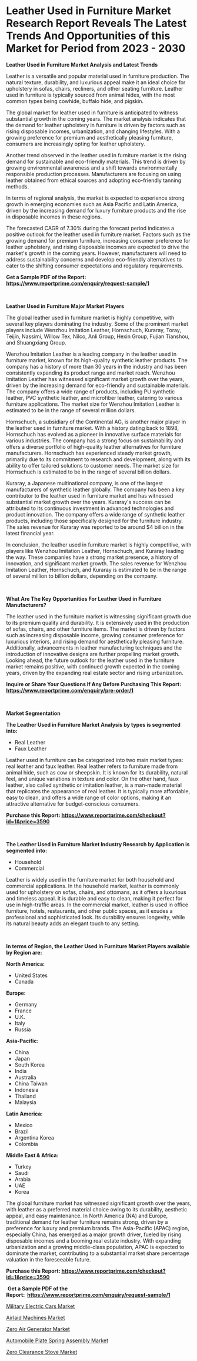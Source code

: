 <p><h1>Leather Used in Furniture Market Research Report Reveals The Latest Trends And Opportunities of this Market for Period from 2023 - 2030</h1></p><p><strong>Leather Used in Furniture Market Analysis and Latest Trends</strong></p>
<p><p>Leather is a versatile and popular material used in furniture production. The natural texture, durability, and luxurious appeal make it an ideal choice for upholstery in sofas, chairs, recliners, and other seating furniture. Leather used in furniture is typically sourced from animal hides, with the most common types being cowhide, buffalo hide, and pigskin.</p><p>The global market for leather used in furniture is anticipated to witness substantial growth in the coming years. The market analysis indicates that the demand for leather upholstery in furniture is driven by factors such as rising disposable incomes, urbanization, and changing lifestyles. With a growing preference for premium and aesthetically pleasing furniture, consumers are increasingly opting for leather upholstery.</p><p>Another trend observed in the leather used in furniture market is the rising demand for sustainable and eco-friendly materials. This trend is driven by growing environmental awareness and a shift towards environmentally responsible production processes. Manufacturers are focusing on using leather obtained from ethical sources and adopting eco-friendly tanning methods.</p><p>In terms of regional analysis, the market is expected to experience strong growth in emerging economies such as Asia Pacific and Latin America, driven by the increasing demand for luxury furniture products and the rise in disposable incomes in these regions.</p><p>The forecasted CAGR of 7.30% during the forecast period indicates a positive outlook for the leather used in furniture market. Factors such as the growing demand for premium furniture, increasing consumer preference for leather upholstery, and rising disposable incomes are expected to drive the market's growth in the coming years. However, manufacturers will need to address sustainability concerns and develop eco-friendly alternatives to cater to the shifting consumer expectations and regulatory requirements.</p></p>
<p><strong>Get a Sample PDF of the Report:&nbsp; <a href="https://www.reportprime.com/enquiry/request-sample/1">https://www.reportprime.com/enquiry/request-sample/1</a></strong></p>
<p>&nbsp;</p>
<p><strong>Leather Used in Furniture Major Market Players</strong></p>
<p><p>The global leather used in furniture market is highly competitive, with several key players dominating the industry. Some of the prominent market players include Wenzhou Imitation Leather, Hornschuch, Kuraray, Toray, Teijin, Nassimi, Willow Tex, Nilco, Anli Group, Hexin Group, Fujian Tianshou, and Shuangxiang Group.</p><p>Wenzhou Imitation Leather is a leading company in the leather used in furniture market, known for its high-quality synthetic leather products. The company has a history of more than 30 years in the industry and has been consistently expanding its product range and market reach. Wenzhou Imitation Leather has witnessed significant market growth over the years, driven by the increasing demand for eco-friendly and sustainable materials. The company offers a wide range of products, including PU synthetic leather, PVC synthetic leather, and microfiber leather, catering to various furniture applications. The market size for Wenzhou Imitation Leather is estimated to be in the range of several million dollars.</p><p>Hornschuch, a subsidiary of the Continental AG, is another major player in the leather used in furniture market. With a history dating back to 1898, Hornschuch has evolved as a pioneer in innovative surface materials for various industries. The company has a strong focus on sustainability and offers a diverse portfolio of high-quality leather alternatives for furniture manufacturers. Hornschuch has experienced steady market growth, primarily due to its commitment to research and development, along with its ability to offer tailored solutions to customer needs. The market size for Hornschuch is estimated to be in the range of several billion dollars.</p><p>Kuraray, a Japanese multinational company, is one of the largest manufacturers of synthetic leather globally. The company has been a key contributor to the leather used in furniture market and has witnessed substantial market growth over the years. Kuraray's success can be attributed to its continuous investment in advanced technologies and product innovation. The company offers a wide range of synthetic leather products, including those specifically designed for the furniture industry. The sales revenue for Kuraray was reported to be around $4 billion in the latest financial year.</p><p>In conclusion, the leather used in furniture market is highly competitive, with players like Wenzhou Imitation Leather, Hornschuch, and Kuraray leading the way. These companies have a strong market presence, a history of innovation, and significant market growth. The sales revenue for Wenzhou Imitation Leather, Hornschuch, and Kuraray is estimated to be in the range of several million to billion dollars, depending on the company.</p></p>
<p>&nbsp;</p>
<p><strong>What Are The Key Opportunities For Leather Used in Furniture Manufacturers?</strong></p>
<p><p>The leather used in the furniture market is witnessing significant growth due to its premium quality and durability. It is extensively used in the production of sofas, chairs, and other furniture items. The market is driven by factors such as increasing disposable income, growing consumer preference for luxurious interiors, and rising demand for aesthetically pleasing furniture. Additionally, advancements in leather manufacturing techniques and the introduction of innovative designs are further propelling market growth. Looking ahead, the future outlook for the leather used in the furniture market remains positive, with continued growth expected in the coming years, driven by the expanding real estate sector and rising urbanization.</p></p>
<p><strong>Inquire or Share Your Questions If Any Before Purchasing This Report: <a href="https://www.reportprime.com/enquiry/pre-order/1">https://www.reportprime.com/enquiry/pre-order/1</a></strong></p>
<p>&nbsp;</p>
<p><strong>Market Segmentation</strong></p>
<p><strong>The Leather Used in Furniture Market Analysis by types is segmented into:</strong></p>
<p><ul><li>Real Leather</li><li>Faux Leather</li></ul></p>
<p><p>Leather used in furniture can be categorized into two main market types: real leather and faux leather. Real leather refers to furniture made from animal hide, such as cow or sheepskin. It is known for its durability, natural feel, and unique variations in texture and color. On the other hand, faux leather, also called synthetic or imitation leather, is a man-made material that replicates the appearance of real leather. It is typically more affordable, easy to clean, and offers a wide range of color options, making it an attractive alternative for budget-conscious consumers.</p></p>
<p><strong>Purchase this Report:&nbsp;<a href="https://www.reportprime.com/checkout?id=1&price=3590">https://www.reportprime.com/checkout?id=1&price=3590</a></strong></p>
<p>&nbsp;</p>
<p><strong>The Leather Used in Furniture Market Industry Research by Application is segmented into:</strong></p>
<p><ul><li>Household</li><li>Commercial</li></ul></p>
<p><p>Leather is widely used in the furniture market for both household and commercial applications. In the household market, leather is commonly used for upholstery on sofas, chairs, and ottomans, as it offers a luxurious and timeless appeal. It is durable and easy to clean, making it perfect for use in high-traffic areas. In the commercial market, leather is used in office furniture, hotels, restaurants, and other public spaces, as it exudes a professional and sophisticated look. Its durability ensures longevity, while its natural beauty adds an elegant touch to any setting.</p></p>
<p>&nbsp;</p>
<p><strong>In terms of Region, the Leather Used in Furniture Market Players available by Region are:</strong></p>
<p>
    <p> <strong> North America: </strong>
        <ul>
            <li>United States</li>
            <li>Canada</li>
        </ul>
        </p> 
    <p> <strong> Europe: </strong>
        <ul>
            <li>Germany</li>
            <li>France</li>
            <li>U.K.</li>
            <li>Italy</li>
            <li>Russia</li>
        </ul>
        </p> 
    <p> <strong> Asia-Pacific: </strong>
        <ul>
            <li>China</li>
            <li>Japan</li>
            <li>South Korea</li>
            <li>India</li>
            <li>Australia</li>
            <li>China Taiwan</li>
            <li>Indonesia</li>
            <li>Thailand</li>
            <li>Malaysia</li>
        </ul>
        </p> 
    <p> <strong> Latin America: </strong>
        <ul>
            <li>Mexico</li>
            <li>Brazil</li>
            <li>Argentina Korea</li>
            <li>Colombia</li>
        </ul>
        </p> 
    <p> <strong> Middle East & Africa: </strong>
        <ul>
            <li>Turkey</li>
            <li>Saudi</li>
            <li>Arabia</li>
            <li>UAE</li>
            <li>Korea</li>
        </ul>
    </p>
    </p>
<p><p>The global furniture market has witnessed significant growth over the years, with leather as a preferred material choice owing to its durability, aesthetic appeal, and easy maintenance. In North America (NA) and Europe, traditional demand for leather furniture remains strong, driven by a preference for luxury and premium brands. The Asia-Pacific (APAC) region, especially China, has emerged as a major growth driver, fueled by rising disposable incomes and a booming real estate industry. With expanding urbanization and a growing middle-class population, APAC is expected to dominate the market, contributing to a substantial market share percentage valuation in the foreseeable future.</p></p>
<p><strong>Purchase this Report: <a href="https://www.reportprime.com/checkout?id=1&price=3590">https://www.reportprime.com/checkout?id=1&price=3590</a></strong></p>
<p>&nbsp;<strong>Get a Sample PDF of the Report:&nbsp;&nbsp;<a href="https://www.reportprime.com/enquiry/request-sample/1">https://www.reportprime.com/enquiry/request-sample/1</a></strong></p>
<p><strong></strong></p>
<p><p><a href="https://github.com/zebdakicsin/Market-Research-Report-List-1/blob/main/military-electric-cars-market.md">Military Electric Cars Market</a></p><p><a href="https://www.linkedin.com/pulse/airlaid-machines-market-challenges-opportunities-growth-drivers-sssde/">Airlaid Machines Market</a></p><p><a href="https://medium.com/@bradomar67436/zero-air-generator-market-comprehensive-assessment-by-type-application-and-geography-31ca6d6a525d">Zero Air Generator Market</a></p><p><a href="https://github.com/Krish2023na/Market-Research-Report-List-1/blob/main/automobile-plate-spring-assembly-market.md">Automobile Plate Spring Assembly Market</a></p><p><a href="https://medium.com/@colinom786578/zero-clearance-stove-market-research-report-its-history-and-forecast-2023-to-2030-afab9f0c3ab5">Zero Clearance Stove Market</a></p></p>